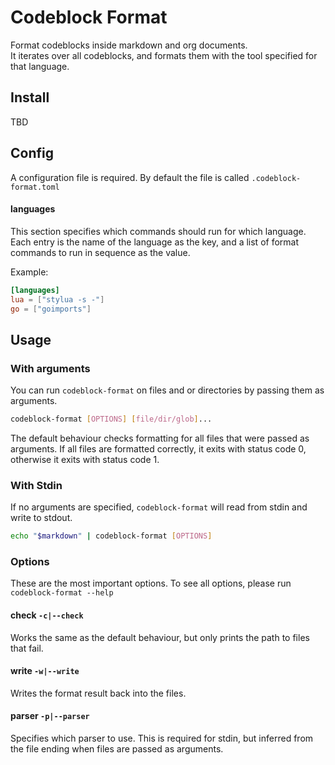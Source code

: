 # Codeblock Format

Format codeblocks inside markdown and org documents.  
It iterates over all codeblocks, and formats them with the tool specified for
that language.

## Install

TBD

## Config

A configuration file is required. By default the file is called
`.codeblock-format.toml`

#### languages

This section specifies which commands should run for which language.  
Each entry is the name of the language as the key, and a list of format commands
to run in sequence as the value.

Example:

```toml
[languages]
lua = ["stylua -s -"]
go = ["goimports"]
```

## Usage

### With arguments

You can run `codeblock-format` on files and or directories by passing them as
arguments.

```bash
codeblock-format [OPTIONS] [file/dir/glob]...
```

The default behaviour checks formatting for all files that were passed as
arguments. If all files are formatted correctly, it exits with status code 0,
otherwise it exits with status code 1.

### With Stdin

If no arguments are specified, `codeblock-format` will read from stdin and write
to stdout.

```bash
echo "$markdown" | codeblock-format [OPTIONS]
```

### Options

These are the most important options. To see all options, please run
`codeblock-format --help`

#### check `-c|--check`

Works the same as the default behaviour, but only prints the path to files that
fail.

#### write `-w|--write`

Writes the format result back into the files.

#### parser `-p|--parser`

Specifies which parser to use. This is required for stdin, but inferred from the
file ending when files are passed as arguments.
